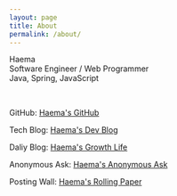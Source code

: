 ```yaml
---
layout: page
title: About
permalink: /about/
---
```


<p>Haema<br>Software Engineer / Web Programmer<br>Java, Spring, JavaScript<br></p><br>

<p>GitHub:
    <a href="https://github.com/haema-dev" target="_blank">Haema's GitHub</a>
</p>
<p>Tech Blog:
    <a href="https://haema-dev.tistory.com" target="_blank">Haema's Dev Blog</a>
</p>
<p>Daliy Blog:
    <a href="https://velog.io/@haema_dev" target="_blank">Haema's Growth Life</a>
</p>
<p>Anonymous Ask:
    <a href="https://asked.kr/haemadev" target="_blank">Haema's Anonymous Ask</a>
</p>
<p>Posting Wall:
    <a href="https://rollingpaper.site/rolls/747652" target="_blank">Haema's Rolling Paper</a>
</p>


